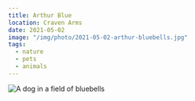 ```yaml
---
title: Arthur Blue
location: Craven Arms
date: 2021-05-02
image: "/img/photo/2021-05-02-arthur-bluebells.jpg"
tags:
  - nature
  - pets
  - animals
---
```


![A dog in a field of bluebells](/img/photo/2021-05-02-arthur-bluebells.jpg)
